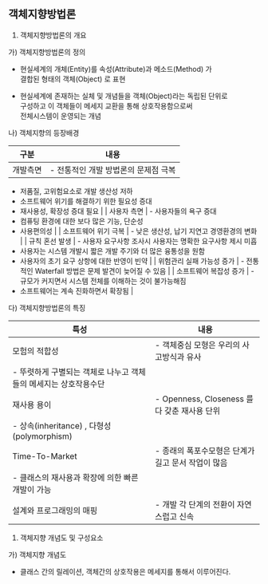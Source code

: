## 객체지향방법론

1. 객체지향방법론의 개요

 가) 객체지향방법론의 정의

- 현실세계의 개체(Entity)를 속성(Attribute)과 메소드(Method) 가  
결합된 형태의 객체(Object) 로 표현
    
- 현실세계에 존재하는 실체 및 개념들을 객체(Object)라는 독립된 단위로  
구성하고 이 객체들이 메세지 교환을 통해 상호작용함으로써  
전체시스템이 운영되는 개념  
    

 나) 객체지향의 등장배경 

 | 구분 | 내용 |
| --- | --- |
| 개발측면 | - 전통적인 개발 방법론의 문제점 극복
- 저품질, 고위험요소로 개발 생산성 저하
- 소프트웨어 위기를 해결하기 위한 필요성 증대
- 재사용성, 확장성 증대 필요 |
| 사용자 측면 | - 사용자들의 욕구 증대
- 컴퓨팅 환경에 대한 보다 많은 기능, 단순성
- 사용편의성 |
| 소프트웨어 위기 극복 | - 낮은 생산성, 납기 지연고 경영환경의 변화 |
| 규칙 혼선 발생 | - 사용자 요구사항 조사시 사용자는 명확한 요구사항 제시 미흡
- 사용자는 시스템 개발시 짧은 개발 주기와 더 많은 융통성을 원함
- 사용자의 초기 요구 상항에 대한 반영이 빈약 |
| 위험관리 실패 가능성 증가 | - 전통적인 Waterfall 방법은 문제 발견이 늦어질 수 있음 |
| 소프트웨어 복잡성 증가 | - 규모가 커지면서 시스템 전체를 이해하는 것이 불가능해짐
- 소프트웨어는 계속 진화하면서 확장됨 |
 
 

 다) 객체지향방법론의 특징
 
 | 특성 | 내용 |
| --- | --- |
| 모험의 적합성 | - 객체중심 모형은 우리의 사고방식과 유사
- 뚜렷하게 구별되는 객체로 나누고 객체들의 메세지는 상호작용수단 |
| 재사용 용이 | - Openness, Closeness 를 다 갖춘 재사용 단위
- 상속(inheritance) , 다형성(polymorphism) |
| Time-To-Market | - 종래의 폭포수모형은 단계가 길고 문서 작업이 많음
- 클래스의 재사용과 확장에 의한 빠른 개발이 가능 |
| 설계와 프로그래밍의 매핑 | - 개발 각 단계의 전환이 자연스럽고 신속 |
 
 

1. 객체지향 개념도 및 구성요소

가) 객체지향 개념도

- 클래스 간의 릴레이션, 객체간의 상호작용은 메세지를 통해서 이루어진다.

